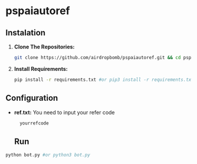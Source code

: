 # pspaiautoref

## Instalation

1. **Clone The Repositories:**
   ```bash
   git clone https://github.com/airdropbomb/pspaiautoref.git && cd pspaiautoref
   ```

2. **Install Requirements:**
   ```bash
   pip install -r requirements.txt #or pip3 install -r requirements.txt
   ```

## Configuration

- **ref.txt:** You need to input your refer code
  ```bash
    yourrefcode
  ```

  ## Run

```bash
python bot.py #or python3 bot.py
```
